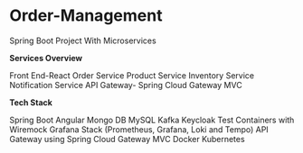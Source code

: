# Order-Management
Spring Boot Project With Microservices

**Services Overview**

Front End-React
Order Service
Product Service
Inventory Service
Notification Service
API Gateway- Spring Cloud Gateway MVC

**Tech Stack**

Spring Boot
Angular
Mongo DB
MySQL
Kafka
Keycloak
Test Containers with Wiremock
Grafana Stack (Prometheus, Grafana, Loki and Tempo)
API Gateway using Spring Cloud Gateway MVC
Docker
Kubernetes


